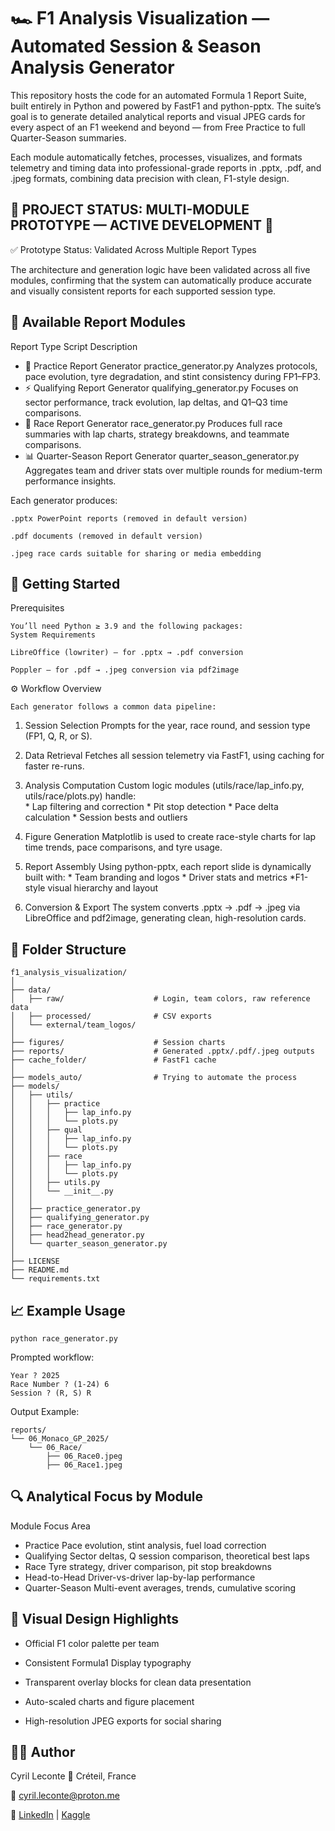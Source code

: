 # 🏎️ F1 Analysis Visualization — Automated Session & Season Analysis Generator

This repository hosts the code for an automated Formula 1 Report Suite, built entirely in Python and powered by FastF1 and python-pptx.
The suite’s goal is to generate detailed analytical reports and visual JPEG cards for every aspect of an F1 weekend and beyond — from Free Practice to full Quarter-Season summaries.

Each module automatically fetches, processes, visualizes, and formats telemetry and timing data into professional-grade reports in .pptx, .pdf, and .jpeg formats, combining data precision with clean, F1-style design.

## 🚨 PROJECT STATUS: MULTI-MODULE PROTOTYPE — ACTIVE DEVELOPMENT 🚧

✅ Prototype Status: Validated Across Multiple Report Types

The architecture and generation logic have been validated across all five modules, confirming that the system can automatically produce accurate and visually consistent reports for each supported session type.

## 🧩 Available Report Modules

Report Type	Script	Description

* 🧠 Practice Report Generator	practice_generator.py	Analyzes protocols, pace evolution, tyre degradation, and stint consistency during FP1–FP3.
* ⚡ Qualifying Report Generator	qualifying_generator.py	Focuses on sector performance, track evolution, lap deltas, and Q1–Q3 time comparisons.
* 🏁 Race Report Generator	race_generator.py	Produces full race summaries with lap charts, strategy breakdowns, and teammate comparisons.
* 📊 Quarter-Season Report Generator	quarter_season_generator.py	Aggregates team and driver stats over multiple rounds for medium-term performance insights.

Each generator produces:

    .pptx PowerPoint reports (removed in default version)
    
    .pdf documents (removed in default version)
    
    .jpeg race cards suitable for sharing or media embedding

## 🚀 Getting Started

Prerequisites
    
    You’ll need Python ≥ 3.9 and the following packages:
    System Requirements
    
    LibreOffice (lowriter) – for .pptx → .pdf conversion
    
    Poppler – for .pdf → .jpeg conversion via pdf2image

⚙️ Workflow Overview

    Each generator follows a common data pipeline:

1. Session Selection
    Prompts for the year, race round, and session type (FP1, Q, R, or S).

2. Data Retrieval
    Fetches all session telemetry via FastF1, using caching for faster re-runs.

3. Analysis Computation
    Custom logic modules (utils/race/lap_info.py, utils/race/plots.py) handle:    
        * Lap filtering and correction
        * Pit stop detection
        * Pace delta calculation
        * Session bests and outliers

4. Figure Generation
    Matplotlib is used to create race-style charts for lap time trends, pace comparisons, and tyre usage.

5. Report Assembly
    Using python-pptx, each report slide is dynamically built with:
        * Team branding and logos
        * Driver stats and metrics
        *F1-style visual hierarchy and layout

6. Conversion & Export
    The system converts .pptx → .pdf → .jpeg via LibreOffice and pdf2image, generating clean, high-resolution cards.

## 📂 Folder Structure

```text
f1_analysis_visualization/
│
├── data/
│   ├── raw/                    # Login, team colors, raw reference data
│   ├── processed/              # CSV exports
│   └── external/team_logos/
│
├── figures/                    # Session charts
├── reports/                    # Generated .pptx/.pdf/.jpeg outputs
├── cache_folder/               # FastF1 cache
│
├── models_auto/                # Trying to automate the process
├── models/
│   ├── utils/
│   │   ├── practice
│   │   │   ├── lap_info.py
│   │   │   └── plots.py
│   │   ├── qual
│   │   │   ├── lap_info.py
│   │   │   └── plots.py
│   │   ├── race
│   │   │   ├── lap_info.py
│   │   │   └── plots.py
│   │   ├── utils.py
│   │   └── __init__.py
│   │
│   ├── practice_generator.py
│   ├── qualifying_generator.py
│   ├── race_generator.py
│   ├── head2head_generator.py
│   └── quarter_season_generator.py
│
├── LICENSE
├── README.md
└── requirements.txt
```

## 📈 Example Usage

    python race_generator.py

Prompted workflow:

    Year ? 2025
    Race Number ? (1-24) 6
    Session ? (R, S) R

Output Example:

```text
reports/
└── 06_Monaco_GP_2025/
    └── 06_Race/
        ├── 06_Race0.jpeg
        ├── 06_Race1.jpeg
```

## 🔍 Analytical Focus by Module

Module	Focus Area

* Practice	Pace evolution, stint analysis, fuel load correction
* Qualifying	Sector deltas, Q session comparison, theoretical best laps
* Race	Tyre strategy, driver comparison, pit stop breakdowns
* Head-to-Head	Driver-vs-driver lap-by-lap performance
* Quarter-Season	Multi-event averages, trends, cumulative scoring

## 🌈 Visual Design Highlights

* Official F1 color palette per team

* Consistent Formula1 Display typography

* Transparent overlay blocks for clean data presentation

* Auto-scaled charts and figure placement

* High-resolution JPEG exports for social sharing

## 👨‍💻 Author

Cyril Leconte 📍 Créteil, France

📧 cyril.leconte@proton.me

🔗 [LinkedIn](https://www.linkedin.com/in/cyril-leconte/) | [Kaggle](https://www.kaggle.com/cyrilleconte)
